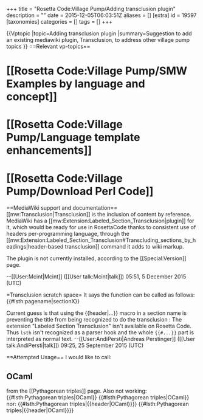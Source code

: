 +++
title = "Rosetta Code:Village Pump/Adding transclusion plugin"
description = ""
date = 2015-12-05T06:03:51Z
aliases = []
[extra]
id = 19597
[taxonomies]
categories = []
tags = []
+++

{{Vptopic
|topic=Adding transclusion plugin
|summary=Suggestion to add an existing mediawiki plugin, Transclusion, to address other village pump topics
}}
==Relevant vp-topics==
# [[Rosetta Code:Village Pump/SMW Examples by language and concept]]
# [[Rosetta Code:Village Pump/Language template enhancements]]
# [[Rosetta Code:Village Pump/Download Perl Code]]
==MediaWiki support and documentation==
[[mw:Transclusion|Transclusion]] is the inclusion of content by reference. MediaWiki has a [[mw:Extension:Labeled_Section_Transclusion|plugin]] for it, which would be ready for use in RosettaCode thanks to consistent use of headers per-programming language, through the [[mw:Extension:Labeled_Section_Transclusion#Transcluding_sections_by_headings|header-based transclusion]] command it adds to wiki markup.

The plugin is not currently installed, according to the [[Special:Version]] page.

--[[User:Mcint|Mcint]] ([[User talk:Mcint|talk]]) 05:51, 5 December 2015 (UTC)

=Transclusion scratch space=
It says the function can be called as follows:
 {{#lsth:pagename|sectionX}}

Current guess is that using the <nowiki>{{header|...}}</nowiki> macro in a section name is preventing the title from being recognized to do the transclusion
: The extension "Labeled Section Transclusion" isn't available on Rosetta Code. Thus <code>lsth</code> isn't recognized as a parser hook and the whole <code>{{#...}}</code> part is interpreted as normal text. --[[User:AndiPersti|Andreas Perstinger]] ([[User talk:AndiPersti|talk]]) 09:25, 25 September 2015 (UTC)

==Attempted Usage==
I would like to call:
 <nowiki>
## OCaml
</nowiki>
from the [[Pythagorean triples]] page. Also not working:
 <nowiki>{{#lsth:Pythagorean triples|OCaml}}</nowiki>
{{#lsth:Pythagorean triples|OCaml}}
nor:
 <nowiki>{{#lsth:Pythagorean triples|{{header|OCaml}}}}</nowiki>
{{#lsth:Pythagorean triples|{{header|OCaml}}}}
